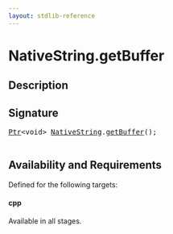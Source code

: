 ```yaml
---
layout: stdlib-reference
---
```


# NativeString\.getBuffer

## Description





## Signature 

<pre>
<a href="../types/ptr-0/index.html" class="code_type">Ptr</a>&lt;<span class="code_keyword">void</span>&gt; <a href="../types/nativestring-06/index.html" class="code_type">NativeString</a>.<a href="getbuffer-3.html">getBuffer</a>();

</pre>

## Availability and Requirements

Defined for the following targets:

#### cpp
Available in all stages.



